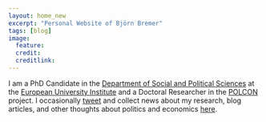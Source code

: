 ```yaml
---
layout: home_new
excerpt: "Personal Website of Björn Bremer"
tags: [blog]
image:
  feature: 
  credit: 
  creditlink: 
---
```


I am a PhD Candidate in the [Department of Social and Political Sciences](http://www.eui.eu/DepartmentsAndCentres/PoliticalAndSocialSciences/Index.aspx) at the [European University Institute](http://www.eui.eu/Home.aspx) and a Doctoral Researcher in the [POLCON](http://www.eui.eu/Projects/POLCON/Home.aspx) project. I occasionally [tweet](https://twitter.com/bjoern_bremer) and collect news about my research, blog articles, and other thoughts about politics and economics <a href="{{ site.url }}/blog" style="text-decoration: underline">here</a>.